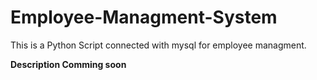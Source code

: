# Employee-Managment-System

This is a Python Script connected with mysql for employee managment.

**Description Comming soon**
